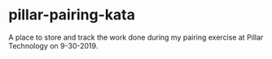 # pillar-pairing-kata
A place to store and track the work done during my pairing exercise at Pillar Technology on 9-30-2019.
